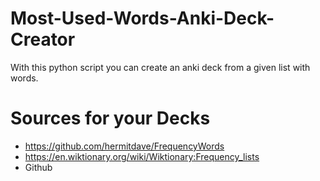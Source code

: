 # Most-Used-Words-Anki-Deck-Creator
With this python script you can create an anki deck from a given list with words.

# Sources for your Decks
- https://github.com/hermitdave/FrequencyWords
- https://en.wiktionary.org/wiki/Wiktionary:Frequency_lists
- Github
